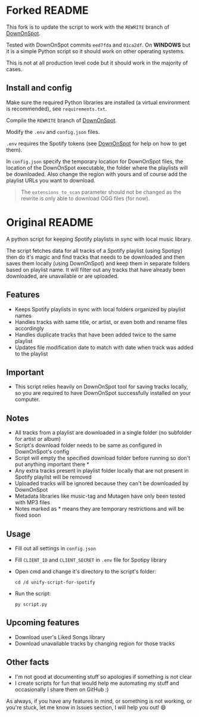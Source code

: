 # Forked README

This fork is to update the script to work with the `REWRITE` branch of [DownOnSpot](https://github.com/oSumAtrIX/DownOnSpot).

Tested with DownOnSpot commits `eed7fda` and `01ca2df`. On __WINDOWS__ but it is a simple Python script so it should work on other operating systems.

This is not at all production level code but it should work in the majority of cases.

## Install and config

Make sure the required Python libraries are installed (a virtual environment is recommended), see `requirements.txt`.

Compile the `REWRITE` branch of [DownOnSpot](https://github.com/oSumAtrIX/DownOnSpot).

Modify the `.env` and `config.json` files.

`.env` requires the Spotify tokens (see [DownOnSpot](https://github.com/oSumAtrIX/DownOnSpot) for help on how to get them).

In `config.json` specify the temporary location for DownOnSpot files, the location of the DownOnSpot executable, the folder where the playlists will be downloaded.
Also change the region with yours and of course add the playlist URLs you want to download.

> The `extensions_to_scan` parameter should not be changed as the rewrite is only able to download OGG files (for now).

# Original README

A python script for keeping Spotify playlists in sync with local music library.

The script fetches data for all tracks of a Spotify playlist (using Spotipy) then do it's magic and find tracks that needs to be downloaded and then saves them locally (using DownOnSpot) and keep them in separate folders based on playlist name. It will filter out any tracks that have already been downloaded, are unavailable or are uploaded.

## Features

- Keeps Spotify playlists in sync with local folders organized by playlist names
- Handles tracks with same title, or artist, or even both and rename files accordingly
- Handles duplicate tracks that have been added twice to the same playlist
- Updates file modification date to match with date when track was added to the playlist

## Important

- This script relies heavily on DownOnSpot tool for saving tracks locally, so you are required to have DownOnSpot successfully installed on your computer.

## Notes

- All tracks from a playlist are downloaded in a single folder (no subfolder for artist or album)
- Script's download folder needs to be same as configured in DownOnSpot's config
- Script will empty the specified download folder before running so don't put anything important there \*
- Any extra tracks present in playlist folder locally that are not present in Spotify playlist will be removed
- Uploaded tracks will be ignored because they can't be downloaded by DownOnSpot
- Metadata libraries like music-tag and Mutagen have only been tested with MP3 files
- Notes marked as \* means they are temporary restrictions and will be fixed soon

## Usage

- Fill out all settings in `config.json`
- Fill `CLIENT_ID` and `CLIENT_SECRET` in `.env` file for Spotipy library
- Open cmd and change it's directory to the script's folder:

  `cd /d unify-script-for-spotify`

- Run the script:

  `py script.py`

## Upcoming features

- Download user's Liked Songs library
- Download unavailable tracks by changing region for those tracks

## Other facts

- I'm not good at documenting stuff so apologies if something is not clear
- I create scripts for fun that would help me automating my stuff and occasionally I share them on GitHub :)

As always, if you have any features in mind, or something is not working, or you're stuck, let me know in Issues section, I will help you out! :smile:
